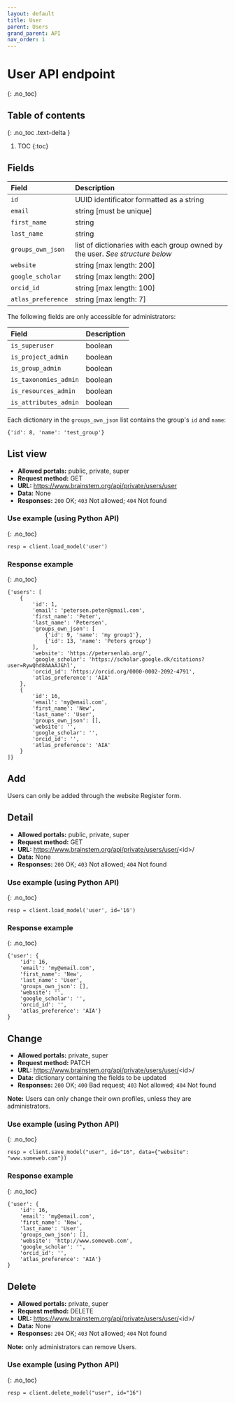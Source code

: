 ```yaml
---
layout: default
title: User
parent: Users
grand_parent: API
nav_order: 1
---
```


# User API endpoint
{: .no_toc}

## Table of contents
{: .no_toc .text-delta }

1. TOC
{:toc}

## Fields

| Field        | Description  |
|:-------------|:-------------|
| `id` | UUID identificator formatted as a string |
| `email` | string [must be unique]|
| `first_name` | string |
| `last_name` | string |
| `groups_own_json` | list of dictionaries with each group owned by the user. *See structure below* |
| `website` | string [max length: 200] |
| `google_scholar` | string [max length: 200] |
| `orcid_id` | string [max length: 100] |
| `atlas_preference` | string [max length: 7]|

The following fields are only accessible for administrators:

| Field        | Description  |
|:-------------|:-------------|
| `is_superuser` | boolean |
| `is_project_admin` | boolean |
| `is_group_admin` | boolean |
| `is_taxonomies_admin` | boolean |
| `is_resources_admin` | boolean |
| `is_attributes_admin` | boolean |

Each dictionary in the `groups_own_json` list contains the group's `id` and `name`:
```
{'id': 8, 'name': 'test_group'}
```


## List view
- **Allowed portals:** public, private, super
- **Request method:** GET
- **URL:** https://www.brainstem.org/api/private/users/user
- **Data:** None
- **Responses:** `200` OK; `403` Not allowed; `404` Not found

### Use example (using Python API)
{: .no_toc}


```
resp = client.load_model('user')
```

### Response example
{: .no_toc}


```
{'users': [
    {
        'id': 1,
        'email': 'petersen.peter@gmail.com',
        'first_name': 'Peter',
        'last_name': 'Petersen',
        'groups_own_json': [
            {'id': 9, 'name': 'my group1'},
            {'id': 13, 'name': 'Peters group'}
        ],
        'website': 'https://petersenlab.org/',
        'google_scholar': 'https://scholar.google.dk/citations?user=RywQhd8AAAAJ&hl',
        'orcid_id': 'https://orcid.org/0000-0002-2092-4791',
        'atlas_preference': 'AIA'
    },
    {
        'id': 16,
        'email': 'my@email.com',
        'first_name': 'New',
        'last_name': 'User',
        'groups_own_json': [],
        'website': '',
        'google_scholar': '',
        'orcid_id': '',
        'atlas_preference': 'AIA'
    }
]}
```


## Add
Users can only be added through the website Register form.


## Detail
- **Allowed portals:** public, private, super
- **Request method:** GET
- **URL:** https://www.brainstem.org/api/private/users/user/<id\>/
- **Data:** None
- **Responses:** `200` OK; `403` Not allowed; `404` Not found

### Use example (using Python API)
{: .no_toc}


```
resp = client.load_model('user', id='16')
```

### Response example
{: .no_toc}

```
{'user': {
    'id': 16,
    'email': 'my@email.com',
    'first_name': 'New',
    'last_name': 'User',
    'groups_own_json': [],
    'website': '',
    'google_scholar': '',
    'orcid_id': '',
    'atlas_preference': 'AIA'}
}
```


## Change
- **Allowed portals:** private, super
- **Request method:** PATCH
- **URL:** https://www.brainstem.org/api/private/users/user/<id\>/
- **Data:** dictionary containing the fields to be updated
- **Responses:** `200` OK; `400` Bad request; `403` Not allowed; `404` Not found

**Note:** Users can only change their own profiles, unless they are administrators.


### Use example (using Python API)
{: .no_toc}


```
resp = client.save_model("user", id="16", data={"website": "www.someweb.com"})
```

### Response example
{: .no_toc}


```
{'user': {
    'id': 16,
    'email': 'my@email.com',
    'first_name': 'New',
    'last_name': 'User',
    'groups_own_json': [],
    'website': 'http://www.someweb.com',
    'google_scholar': '',
    'orcid_id': '',
    'atlas_preference': 'AIA'}
}
```


## Delete
- **Allowed portals:** private, super
- **Request method:** DELETE
- **URL:** https://www.brainstem.org/api/private/users/user/<id\>/
- **Data:** None
- **Responses:** `204` OK; `403` Not allowed; `404` Not found

**Note:** only administrators can remove Users.

### Use example (using Python API)
{: .no_toc}

```
resp = client.delete_model("user", id="16")
``` 
